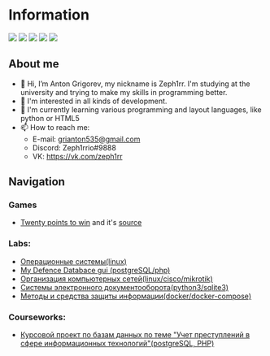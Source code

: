 # Information

<img src="https://img.shields.io/badge/Python-blue?style=for-the-badge&logo=Python&logoColor=black"/> <img src="https://img.shields.io/badge/ReactJS-00FFFF?style=for-the-badge&logo=React&logoColor=black"/> <img src="https://img.shields.io/badge/NodeJS-00FF00?style=for-the-badge&logo=Node.js&logoColor=black"/> <img src="https://img.shields.io/badge/Docker-00FFFF?style=for-the-badge&logo=Docker&logoColor=black"/> <img src="https://img.shields.io/badge/Kubernetes-0000FF?style=for-the-badge&logo=Kubernetes&logoColor=black"/>



## About me

- 👋 Hi, I’m Anton Grigorev, my nickname is Zeph1rr. I'm studying at the university and trying to make my skills in programming better.
- 👀 I'm interested in all kinds of development.
- 🌱 I'm currently learning various programming and layout languages, like python or HTML5
- 📫 How to reach me:
  - E-mail: grianton535@gmail.com
  - Discord: Zeph1rrio#9888
  - VK: https://vk.com/zeph1rr

## Navigation

### Games
- [Twenty points to win](https://github.com/Zeph1rr/TPTW-Setup "Game") and it's [source](https://github.com/Zeph1rr/TPTW-Code "Исходный код")


### Labs:
- [Операционные системы(linux)](https://github.com/Zeph1rr/LabsOS "Лабораторные работы по ОС 2 курс РТУ МИРЭА")
- [My Defence Databace gui (postgreSQL/php)](https://github.com/Zeph1rr/MyDefence "Все файлы сервера")
- [Организация компьютерных сетей(linux/cisco/mikrotik)](https://github.com/Yan-Minotskiy/network_config "Лабораторные работы по сетям 3 курс РТУ МИРЭА")
- [Системы электронного документооборота(python3/sqlite3)](https://github.com/Zeph1rr/SAD)
- [Методы и средства защиты информации(docker/docker-compose)](https://github.com/Zeph1rr/IBLabs)

### Courseworks:
- [Курсовой проект по базам данных по теме "Учет преступлений в сфере информационных технологий"(postgreSQL, PHP)](https://github.com/Zeph1rr/WebCrime "Курсовой проект по бд")
